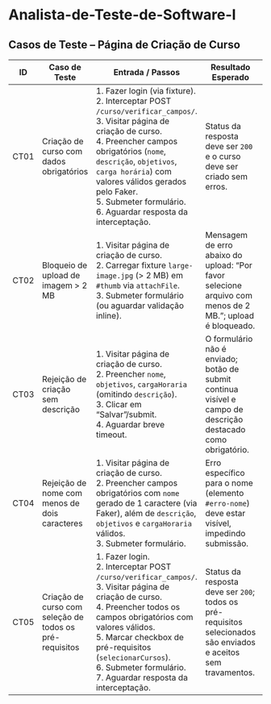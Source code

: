 # Analista-de-Teste-de-Software-I

## Casos de Teste – Página de Criação de Curso


| ID   | Caso de Teste                                           | Entrada / Passos                                                                                                                                                                                                                                                                                                                | Resultado Esperado                                                                                              | Resultado Obtido  |
| ---- | ------------------------------------------------------- | ------------------------------------------------------------------------------------------------------------------------------------------------------------------------------------------------------------------------------------------------------------------------------------------------------------------------------- | --------------------------------------------------------------------------------------------------------------- | ----------------- |
| CT01 | Criação de curso com dados obrigatórios                 | 1. Fazer login (via fixture).<br>2. Interceptar POST `/curso/verificar_campos/`.<br>3. Visitar página de criação de curso.<br>4. Preencher campos obrigatórios (`nome`, `descrição`, `objetivos`, `carga horária`) com valores válidos gerados pelo Faker.<br>5. Submeter formulário.<br>6. Aguardar resposta da interceptação. | Status da resposta deve ser `200` e o curso deve ser criado sem erros.                                          | Passou |
| CT02 | Bloqueio de upload de imagem > 2 MB                     | 1. Visitar página de criação de curso.<br>2. Carregar fixture `large-image.jpg` (> 2 MB) em `#thumb` via `attachFile`.<br>3. Submeter formulário (ou aguardar validação inline).                                                                                                                                                | Mensagem de erro abaixo do upload: “Por favor selecione arquivo com menos de 2 MB.”; upload é bloqueado.        | Passou |
| CT03 | Rejeição de criação sem descrição                       | 1. Visitar página de criação de curso.<br>2. Preencher `nome`, `objetivos`, `cargaHoraria` (omitindo `descrição`).<br>3. Clicar em “Salvar”/submit.<br>4. Aguardar breve timeout.                                                                                                                                               | O formulário não é enviado; botão de submit continua visível e campo de descrição destacado como obrigatório.   | Passou |
| CT04 | Rejeição de nome com menos de dois caracteres           | 1. Visitar página de criação de curso.<br>2. Preencher campos obrigatórios com `nome` gerado de 1 caractere (via Faker), além de `descrição`, `objetivos` e `cargaHoraria` válidos.<br>3. Submeter formulário.                                                                                                                  | Erro específico para o nome (elemento `#erro-nome`) deve estar visível, impedindo submissão.                    | Passou |
| CT05 | Criação de curso com seleção de todos os pré-requisitos | 1. Fazer login.<br>2. Interceptar POST `/curso/verificar_campos/`.<br>3. Visitar página de criação de curso.<br>4. Preencher todos os campos obrigatórios com valores válidos.<br>5. Marcar checkbox de pré-requisitos (`selecionarCursos`).<br>6. Submeter formulário.<br>7. Aguardar resposta da interceptação.               | Status da resposta deve ser `200`; todos os pré-requisitos selecionados são enviados e aceitos sem travamentos. | Passou |


